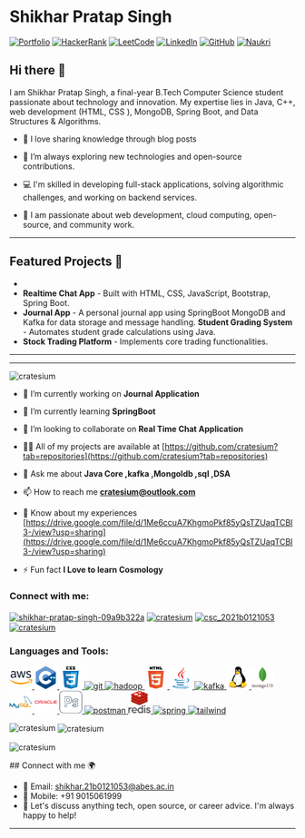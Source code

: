 # Shikhar Pratap Singh

[![Portfolio](https://img.shields.io/badge/Portfolio-000000?style=for-the-badge&logo=About.me&logoColor=white)](https://shikharpratapsinghportfolio.netlify.app/)
[![HackerRank](https://img.shields.io/badge/HackerRank-00EA64?style=for-the-badge&logo=HackerRank&logoColor=white)](https://www.hackerrank.com/profile/csc_2021b0121053)
[![LeetCode](https://img.shields.io/badge/LeetCode-FFA116?style=for-the-badge&logo=LeetCode&logoColor=white)](https://leetcode.com/u/cratesium/)
[![LinkedIn](https://img.shields.io/badge/LinkedIn-0077B5?style=for-the-badge&logo=linkedin&logoColor=white)](https://www.linkedin.com/in/shikhar-pratap-singh-09a9b322a/)
[![GitHub](https://img.shields.io/badge/GitHub-100000?style=for-the-badge&logo=github&logoColor=white)](https://github.com/cratesium)
[![Naukri](https://img.shields.io/badge/Naukri-1273EB?style=for-the-badge&logo=Naukri&logoColor=white)](https://www.naukri.com/code360/profile/cratesium)

## Hi there 👋

I am Shikhar Pratap Singh, a final-year B.Tech Computer Science student passionate about technology and innovation. My expertise lies in Java, C++, web development (HTML, CSS ), MongoDB, Spring Boot, and Data Structures & Algorithms.

- 🎤 I love sharing knowledge through blog posts


- 🌱 I’m always exploring new technologies and open-source contributions.
- 💻 I'm skilled in developing full-stack applications, solving algorithmic challenges, and working on backend services.
- 📌 I am passionate about web development, cloud computing, open-source, and community work.

---

## Featured Projects 🚀

-
- **Realtime Chat App** - Built with HTML, CSS, JavaScript, Bootstrap, Spring Boot.
- **Journal App** - A personal journal app using SpringBoot MongoDB and Kafka for data storage and message handling.
 **Student Grading System** - Automates student grade calculations using Java.
- **Stock Trading Platform** - Implements core trading functionalities.

---



---





<p align="left"> <img src="https://komarev.com/ghpvc/?username=cratesium&label=Profile%20views&color=0e75b6&style=flat" alt="cratesium" /> </p>

- 🔭 I’m currently working on **Journal Application**

- 🌱 I’m currently learning **SpringBoot**

- 👯 I’m looking to collaborate on **Real Time Chat Application**

- 👨‍💻 All of my projects are available at [https://github.com/cratesium?tab=repositories](https://github.com/cratesium?tab=repositories)

- 💬 Ask me about **Java Core ,kafka ,Mongoldb ,sql ,DSA**

- 📫 How to reach me **cratesium@outlook.com**

- 📄 Know about my experiences [https://drive.google.com/file/d/1Me6ccuA7KhgmoPkf85yQsTZUaqTCBI3-/view?usp=sharing](https://drive.google.com/file/d/1Me6ccuA7KhgmoPkf85yQsTZUaqTCBI3-/view?usp=sharing)

- ⚡ Fun fact **I Love to learn Cosmology**

<h3 align="left">Connect with me:</h3>
<p align="left">
<a href="https://linkedin.com/in/shikhar-pratap-singh-09a9b322a" target="blank"><img align="center" src="https://raw.githubusercontent.com/rahuldkjain/github-profile-readme-generator/master/src/images/icons/Social/linked-in-alt.svg" alt="shikhar-pratap-singh-09a9b322a" height="30" width="40" /></a>
<a href="https://instagram.com/cratesium" target="blank"><img align="center" src="https://raw.githubusercontent.com/rahuldkjain/github-profile-readme-generator/master/src/images/icons/Social/instagram.svg" alt="cratesium" height="30" width="40" /></a>
<a href="https://www.hackerrank.com/csc_2021b0121053" target="blank"><img align="center" src="https://raw.githubusercontent.com/rahuldkjain/github-profile-readme-generator/master/src/images/icons/Social/hackerrank.svg" alt="csc_2021b0121053" height="30" width="40" /></a>
<a href="https://www.leetcode.com/cratesium" target="blank"><img align="center" src="https://raw.githubusercontent.com/rahuldkjain/github-profile-readme-generator/master/src/images/icons/Social/leet-code.svg" alt="cratesium" height="30" width="40" /></a>
</p>

<h3 align="left">Languages and Tools:</h3>
<p align="left"> <a href="https://aws.amazon.com" target="_blank" rel="noreferrer"> <img src="https://raw.githubusercontent.com/devicons/devicon/master/icons/amazonwebservices/amazonwebservices-original-wordmark.svg" alt="aws" width="40" height="40"/> </a> <a href="https://www.w3schools.com/cpp/" target="_blank" rel="noreferrer"> <img src="https://raw.githubusercontent.com/devicons/devicon/master/icons/cplusplus/cplusplus-original.svg" alt="cplusplus" width="40" height="40"/> </a> <a href="https://www.w3schools.com/css/" target="_blank" rel="noreferrer"> <img src="https://raw.githubusercontent.com/devicons/devicon/master/icons/css3/css3-original-wordmark.svg" alt="css3" width="40" height="40"/> </a> <a href="https://git-scm.com/" target="_blank" rel="noreferrer"> <img src="https://www.vectorlogo.zone/logos/git-scm/git-scm-icon.svg" alt="git" width="40" height="40"/> </a> <a href="https://hadoop.apache.org/" target="_blank" rel="noreferrer"> <img src="https://www.vectorlogo.zone/logos/apache_hadoop/apache_hadoop-icon.svg" alt="hadoop" width="40" height="40"/> </a> <a href="https://www.w3.org/html/" target="_blank" rel="noreferrer"> <img src="https://raw.githubusercontent.com/devicons/devicon/master/icons/html5/html5-original-wordmark.svg" alt="html5" width="40" height="40"/> </a> <a href="https://www.java.com" target="_blank" rel="noreferrer"> <img src="https://raw.githubusercontent.com/devicons/devicon/master/icons/java/java-original.svg" alt="java" width="40" height="40"/> </a> <a href="https://kafka.apache.org/" target="_blank" rel="noreferrer"> <img src="https://www.vectorlogo.zone/logos/apache_kafka/apache_kafka-icon.svg" alt="kafka" width="40" height="40"/> </a> <a href="https://www.linux.org/" target="_blank" rel="noreferrer"> <img src="https://raw.githubusercontent.com/devicons/devicon/master/icons/linux/linux-original.svg" alt="linux" width="40" height="40"/> </a> <a href="https://www.mongodb.com/" target="_blank" rel="noreferrer"> <img src="https://raw.githubusercontent.com/devicons/devicon/master/icons/mongodb/mongodb-original-wordmark.svg" alt="mongodb" width="40" height="40"/> </a> <a href="https://www.mysql.com/" target="_blank" rel="noreferrer"> <img src="https://raw.githubusercontent.com/devicons/devicon/master/icons/mysql/mysql-original-wordmark.svg" alt="mysql" width="40" height="40"/> </a> <a href="https://www.oracle.com/" target="_blank" rel="noreferrer"> <img src="https://raw.githubusercontent.com/devicons/devicon/master/icons/oracle/oracle-original.svg" alt="oracle" width="40" height="40"/> </a> <a href="https://www.photoshop.com/en" target="_blank" rel="noreferrer"> <img src="https://raw.githubusercontent.com/devicons/devicon/master/icons/photoshop/photoshop-line.svg" alt="photoshop" width="40" height="40"/> </a> <a href="https://postman.com" target="_blank" rel="noreferrer"> <img src="https://www.vectorlogo.zone/logos/getpostman/getpostman-icon.svg" alt="postman" width="40" height="40"/> </a> <a href="https://redis.io" target="_blank" rel="noreferrer"> <img src="https://raw.githubusercontent.com/devicons/devicon/master/icons/redis/redis-original-wordmark.svg" alt="redis" width="40" height="40"/> </a> <a href="https://spring.io/" target="_blank" rel="noreferrer"> <img src="https://www.vectorlogo.zone/logos/springio/springio-icon.svg" alt="spring" width="40" height="40"/> </a> <a href="https://tailwindcss.com/" target="_blank" rel="noreferrer"> <img src="https://www.vectorlogo.zone/logos/tailwindcss/tailwindcss-icon.svg" alt="tailwind" width="40" height="40"/> </a> </p>

<p><img align="left" src="https://github-readme-stats.vercel.app/api/top-langs?username=cratesium&show_icons=true&locale=en&layout=compact" alt="cratesium" /></p>

<p>&nbsp;<img align="center" src="https://github-readme-stats.vercel.app/api?username=cratesium&show_icons=true&locale=en" alt="cratesium" /></p>

<p><img align="center" src="https://github-readme-streak-stats.herokuapp.com/?user=cratesium&" alt="cratesium" /></p>
## Connect with me 🌍

- 📧 Email: [shikhar.21b0121053@abes.ac.in](mailto:shikhar.21b0121053@abes.ac.in)
- 📱 Mobile: +91 9015061999
- 💬 Let's discuss anything tech, open source, or career advice. I'm always happy to help!

---

